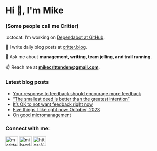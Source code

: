 # Hi 👋, I'm Mike
### (Some people call me Critter)

:octocat: I’m working on [Dependabot at GitHub](https://github.com/features/security).

📝 I write daily blog posts at [critter.blog](https://critter.blog).

💬 Ask me about **management, writing, team jelling, and trail running**.

📫 Reach me at **mikecrittenden@gmail.com**.

### Latest blog posts
<!-- BLOG-POST-LIST:START -->
- [Your response to feedback should encourage more feedback](https://critter.blog/2023/10/12/your-response-to-feedback-should-encourage-more-feedback/)
- [“The smallest deed is better than the greatest intention”](https://critter.blog/2023/10/11/the-smallest-deed-is-better-than-the-greatest-intention/)
- [It’s OK to not want feedback right now](https://critter.blog/2023/10/10/its-ok-to-not-want-feedback-right-now/)
- [Five things I like right now: October, 2023](https://critter.blog/2023/10/09/five-things-i-like-right-now-october-2023/)
- [On good micromanagement](https://critter.blog/2023/10/06/on-good-micromanagement/)
<!-- BLOG-POST-LIST:END -->

<h3 align="left">Connect with me:</h3>
<p align="left">
<a href="https://twitter.com/mcrittenden" target="blank"><img align="center" src="https://raw.githubusercontent.com/rahuldkjain/github-profile-readme-generator/master/src/images/icons/Social/twitter.svg" alt="mcrittenden" height="30" width="40" /></a>
<a href="https://linkedin.com/in/mikecrittenden" target="blank"><img align="center" src="https://raw.githubusercontent.com/rahuldkjain/github-profile-readme-generator/master/src/images/icons/Social/linked-in-alt.svg" alt="mikecrittenden" height="30" width="40" /></a>
<a href="https://critter.blog/feed/" target="blank"><img align="center" src="https://raw.githubusercontent.com/rahuldkjain/github-profile-readme-generator/master/src/images/icons/Social/rss.svg" alt="https://critter.blog/feed/" height="30" width="40" /></a>
</p>
